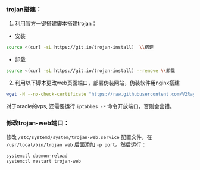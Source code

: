 ### trojan搭建：

1.  利用官方一键搭建脚本搭建trojan：

+ 安装
```bash
source <(curl -sL https://git.io/trojan-install)  \\搭建
```
+ 卸载
```bash
source <(curl -sL https://git.io/trojan-install) --remove \\卸载
```
2. 利用以下脚本更改web页面端口，部署伪装网站，伪装软件用nginx搭建
```bash
wget -N --no-check-certificate "https://raw.githubusercontent.com/V2RaySSR/Trojan_panel_web/master/trojan-web-panel.sh" && chmod +x trojan-web-panel.sh && ./trojan-web-panel.sh

```
对于oracle的vps, 还需要运行 `iptables -F` 命令开放端口，否则会出错。


### 修改trojan-web端口：
修改 `/etc/systemd/system/trojan-web.service` 配置文件，在 `/usr/local/bin/trojan web` 后面添加 `-p port`。然后运行：
```bash
systemctl daemon-reload
systemctl restart trojan-web
```
